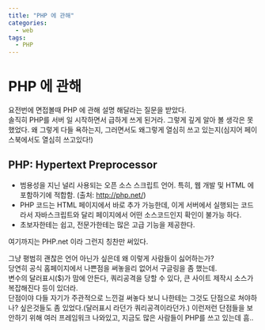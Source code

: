 ```yaml
---
title: "PHP 에 관해"
categories:
  - web
tags:
  - PHP
---
```

PHP 에 관해
=========

요전번에 면접볼때 PHP 에 관해 설명 해달라는 질문을 받았다.  
솔직히 PHP를 서버 일 시작하면서 급하게 쓰게 된거라. 그렇게 깊게 알아 볼 생각은 못했었다. 왜 그렇게 다들 욕하는지, 그러면서도 왜그렇게 열심히 쓰고 있는지(심지어 페이스북에서도 열심히 쓰고있다!)  

PHP: Hypertext Preprocessor
---------
* 범용성을 지닌 널리 사용되는 오픈 소스 스크립트 언어. 특히, 웹 개발 및 HTML 에 포함하기에 적합함. (출처: <http://php.net/>)
* PHP 코드는 HTML 페이지에서 바로 추가 가능한데, 이게 서버에서 실행되는 코드라서 자바스크립트와 달리 페이지에서 어떤 소스코드인지 확인이 불가능 하다.
* 초보자한테는 쉽고, 전문가한테는 많은 고급 기능을 제공한다.
  
여기까지는 PHP.net 이라 그런지 칭찬만 써있다.  
  
그냥 평범히 괜찮은 언어 아닌가 싶은데 왜 이렇게 사람들이 싫어하는가?  
당연히 공식 홈페이지에서 나쁜점을 써놓을리 없어서 구글링을 좀 했는데.  
변수의 달러표시($)가 맘에 안든다, 쿼리공격을 당할 수 있다, 큰 사이트 제작시 소스가 복잡해진다 등이 있더라.  
단점이야 다들 자기가 주관적으로 느낀걸 써놓다 보니 나한테는 그것도 단점으로 쳐야하나? 싶은것들도 좀 있었다.(달러표시 라던가 쿼리공격이라던가.) 이런저런 단점들을 보안하기 위해 여러 프레임워크 나와있고, 지금도 많은 사람들이 PHP를 쓰고 있는데 흠..
​